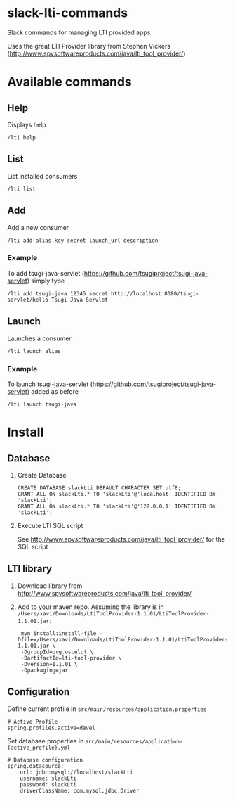 # slack-lti-commands
Slack commands for managing LTI provided apps

Uses the great LTI Provider library from Stephen Vickers (http://www.spvsoftwareproducts.com/java/lti_tool_provider/)

# Available commands

## Help
Displays help

    /lti help
    
## List
List installed consumers
    
    /lti list

## Add
Add a new consumer

    /lti add alias key secret launch_url description

### Example

To add tsugi-java-servlet (https://github.com/tsugiproject/tsugi-java-servlet) simply type

    /lti add tsugi-java 12345 secret http://localhost:8080/tsugi-servlet/hello Tsugi Java Servlet
    
## Launch

Launches a consumer

    /lti launch alias
    
### Example

To launch tsugi-java-servlet (https://github.com/tsugiproject/tsugi-java-servlet) added as before

    /lti launch tsugi-java
    
# Install
 
## Database
 
 1. Create Database
 
        CREATE DATABASE slackLti DEFAULT CHARACTER SET utf8;
        GRANT ALL ON slackLti.* TO 'slackLti'@'localhost' IDENTIFIED BY 'slackLti';
        GRANT ALL ON slackLti.* TO 'slackLti'@'127.0.0.1' IDENTIFIED BY 'slackLti';
    
2. Execute LTI SQL script
    
    See http://www.spvsoftwareproducts.com/java/lti_tool_provider/ for the SQL script
    
## LTI library

1. Download library from http://www.spvsoftwareproducts.com/java/lti_tool_provider/
2. Add to your maven repo. Assuming the library is in `/Users/xavi/Downloads/LtiToolProvider-1.1.01/LtiToolProvider-1.1.01.jar`:

        mvn install:install-file -Dfile=/Users/xavi/Downloads/LtiToolProvider-1.1.01/LtiToolProvider-1.1.01.jar \
        -DgroupId=org.oscelot \ 
        -DartifactId=lti-tool-provider \ 
        -Dversion=1.1.01 \
        -Dpackaging=jar
    
## Configuration
 
Define current profile in `src/main/resources/application.properties`
 
    # Active Profile
    spring.profiles.active=devel

Set database properties in `src/main/resources/application-{active_profile}.yml`

    # Database configuration
    spring.datasource:
        url: jdbc:mysql://localhost/slackLti
        username: slackLti
        password: slackLti
        driverClassName: com.mysql.jdbc.Driver
